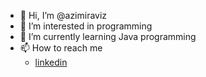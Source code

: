 - 👋 Hi, I’m @azimiraviz
- 👀 I’m interested in programming
- 🌱 I’m currently learning Java programming
- 📫 How to reach me
  - [linkedin](https://www.linkedin.com/in/azimiraviz-mr)

<!---
azimiraviz/azimiraviz is a ✨ special ✨ repository because its `README.md` (this file) appears on your GitHub profile.
You can click the Preview link to take a look at your changes.
--->
